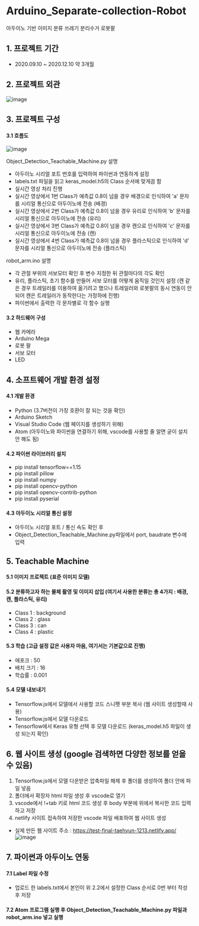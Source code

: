 # Arduino_Separate-collection-Robot
아두이노 기반 이미지 분류 쓰레기 분리수거 로봇팔

## 1. 프로젝트 기간
- 2020.09.10 ~ 2020.12.10 약 3개월

## 2. 프로젝트 외관
![image](https://user-images.githubusercontent.com/78673090/133480075-8c4f592c-6a1a-4fdb-8550-2fcdda6ff20f.png)

## 3. 프로젝트 구성
#### 3.1 흐름도
![image](https://user-images.githubusercontent.com/78673090/133483125-3f40aa69-06c5-48ab-98bc-8a479619b510.png)

Object_Detection_Teachable_Machine.py 설명
- 아두이노 시리얼 포트 번호를 입력하여 파이썬과 연동하게 설정
- labels.txt 파일을 읽고 keras_model.h5의 Class 순서에 맞게끔 함
- 실시간 영상 처리 진행
- 실시간 영상에서 1번 Class가 예측값 0.8이 넘을 경우 배경으로 인식하여 'a' 문자를 시리얼 통신으로 아두이노에 전송 (배경)
- 실시간 영상에서 2번 Class가 예측값 0.8이 넘을 경우 유리로 인식하여 'b' 문자를 시리얼 통신으로 아두이노에 전송 (유리)
- 실시간 영상에서 3번 Class가 예측값 0.8이 넘을 경우 캔으로 인식하여 'c' 문자를 시리얼 통신으로 아두이노에 전송 (캔)
- 실시간 영상에서 4번 Class가 예측값 0.8이 넘을 경우 플라스틱으로 인식하여 'd' 문자를 시리얼 통신으로 아두이노에 전송 (플라스틱)

robot_arm.ino 설명
- 각 관절 부위의 서보모터 확인 후 변수 지정한 뒤 관절마다의 각도 확인
- 유리, 플라스틱, 초기 함수를 만들어 서보 모터를 어떻게 움직일 것인지 설정 (캔 같은 경우 트레일러를 이용하여 옮기려고 했으나 트레일러와 로봇팔의 동시 연동이 안 되어 캔은 트레일러가 동작한다는 가정하에 진행) 
- 파이썬에서 출력한 각 문자별로 각 함수 실행

#### 3.2 하드웨어 구성
- 웹 카메라
- Arduino Mega
- 로봇 팔
- 서보 모터
- LED

## 4. 소프트웨어 개발 환경 설정
#### 4.1 개발 환경
- Python (3.7버전이 가장 호환이 잘 되는 것을 확인)
- Arduino Sketch
- Visual Studio Code (웹 페이지를 생성하기 위해)
- Atom (아두이노와 파이썬을 연결하기 위해, vscode를 사용할 줄 알면 굳이 설치 안 해도 됨)

#### 4.2 파이썬 라이브러리 설치
- pip install tensorflow==1.15
- pip install pillow
- pip install numpy
- pip install opencv-python
- pip install opencv-contrib-python
- pip install pyserial

#### 4.3 아두이노 시리얼 통신 설정
- 아두이노 시리얼 포트 / 통신 속도 확인 후
- Object_Detection_Teachable_Machine.py파일에서 port, baudrate 변수에 입력

## 5. Teachable Machine
#### 5.1 이미지 프로젝트 (표준 이미지 모델)

#### 5.2 분류하고자 하는 물체 촬영 및 이미지 삽입 (여기서 사용한 분류는 총 4가지 : 배경, 캔, 플라스틱, 유리)
- Class 1 : background
- Class 2 : glass
- Class 3 : can
- Class 4 : plastic

#### 5.3 학습 (고급 설정 값은 사용자 마음, 여기서는 기본값으로 진행)
- 에포크 : 50
- 배치 크기 : 16
- 학습률 : 0.001

#### 5.4 모델 내보내기
- Tensorflow.js에서 모델에서 사용할 코드 스니펫 부분 복사 (웹 사이트 생성할때 사용)
- Tensorflow.js에서 모델 다운로드
- Tensorflow에서 Keras 유형 선택 후 모델 다운로드 (keras_model.h5 파일이 생성 되는지 확인)

## 6. 웹 사이트 생성 (google 검색하면 다양한 정보를 얻을 수 있음)
1. Tensorflow.js에서 모델 다운받은 압축파일 해제 후 폴더를 생성하여 폴더 안에 파일 넣음
2. 폴더에서 확장자 html 파일 생성 후 vscode로 열기
3. vscode에서 !+tab 키로 html 코드 생성 후 body 부분에 위에서 복사한 코드 입력하고 저장
4. netlify 사이트 접속하여 저장한 vscode 파일 배포하여 웹 사이트 생성
- 실제 만든 웹 사이트 주소 : https://test-final-taehyun-1213.netlify.app/
![image](https://user-images.githubusercontent.com/78673090/133476747-2de5ef5a-308d-4c64-92c4-4d4f13bc68c4.png)

## 7. 파이썬과 아두이노 연동
#### 7.1 Label 파일 수정
- 업로드 한 labels.txt에서 본인이 위 2.2에서 설정한 Class 순서로 0번 부터 작성 후 저장
#### 7.2 Atom 프로그램 실행 후 Object_Detection_Teachable_Machine.py 파일과 robot_arm.ino 넣고 실행
